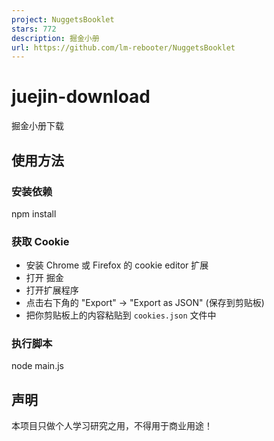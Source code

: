```yaml
---
project: NuggetsBooklet
stars: 772
description: 掘金小册
url: https://github.com/lm-rebooter/NuggetsBooklet
---
```


juejin-download
===============

掘金小册下载

使用方法
----

### 安装依赖

npm install

### 获取 Cookie

-   安装 Chrome 或 Firefox 的 cookie editor 扩展
-   打开 掘金
-   打开扩展程序
-   点击右下角的 "Export" -> "Export as JSON" (保存到剪贴板)
-   把你剪贴板上的内容粘贴到 `cookies.json` 文件中

### 执行脚本

node main.js

声明
--

本项目只做个人学习研究之用，不得用于商业用途！
